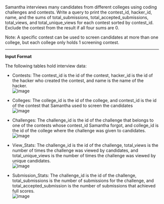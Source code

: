 Samantha interviews many candidates from different colleges using coding challenges and contests. Write a query to print the contest_id, hacker_id, name, and the sums of total_submissions, total_accepted_submissions, total_views, and total_unique_views for each contest sorted by contest_id. Exclude the contest from the result if all four sums are 0.

Note: A specific contest can be used to screen candidates at more than one college, but each college only holds 1 screening contest.
<hr>

**Input Format**

The following tables hold interview data:

* Contests: The contest_id is the id of the contest, hacker_id is the id of the hacker who created the contest, and name is the name of the hacker.  
![image](https://s3.amazonaws.com/hr-challenge-images/19596/1458517426-e017c3460e-ScreenShot2016-03-21at4.57.47AM.png)  

* Colleges: The college_id is the id of the college, and contest_id is the id of the contest that Samantha used to screen the candidates  
![image](https://s3.amazonaws.com/hr-challenge-images/19596/1458517503-fd4aa63111-ScreenShot2016-03-21at4.57.56AM.png) 

* Challenges: The challenge_id is the id of the challenge that belongs to one of the contests whose contest_id Samantha forgot, and college_id is the id of the college where the challenge was given to candidates.  
![image](https://s3.amazonaws.com/hr-challenge-images/19596/1458517661-a642f750ce-ScreenShot2016-03-21at4.58.04AM.png) 

* View_Stats: The challenge_id is the id of the challenge, total_views is the number of times the challenge was viewed by candidates, and total_unique_views is the number of times the challenge was viewed by unique candidates.  
![image](https://s3.amazonaws.com/hr-challenge-images/19596/1458517983-b4302286a8-ScreenShot2016-03-21at4.58.15AM.png)

* Submission_Stats: The challenge_id is the id of the challenge, total_submissions is the number of submissions for the challenge, and total_accepted_submission is the number of submissions that achieved full scores.  
![image](https://s3.amazonaws.com/hr-challenge-images/19596/1458518090-80983c916a-ScreenShot2016-03-21at4.58.27AM.png)